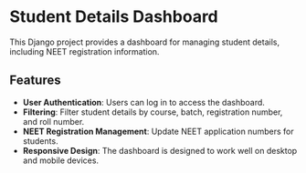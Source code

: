 # Student Details Dashboard

This Django project provides a dashboard for managing student details, including NEET registration information.

## Features

- **User Authentication**: Users can log in to access the dashboard.
- **Filtering**: Filter student details by course, batch, registration number, and roll number.
- **NEET Registration Management**: Update NEET application numbers for students.
- **Responsive Design**: The dashboard is designed to work well on desktop and mobile devices.